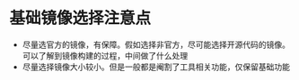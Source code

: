 # 基础镜像选择注意点

- 尽量选官方的镜像，有保障。假如选择非官方，尽可能选择开源代码的镜像。可以了解到镜像构建的过程，中间做了什么处理
- 尽量选择镜像大小较小。但是一般都是阉割了工具相关功能，仅保留基础功能
